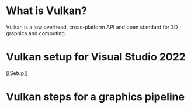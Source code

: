 # What is Vulkan?
Vulkan is a low overhead, cross-platform API and open standard for 3D graphics and computing. 


# Vulkan setup for Visual Studio 2022
[[Setup]]


# Vulkan steps for a graphics pipeline

